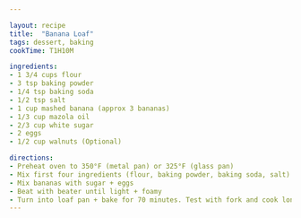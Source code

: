 ```yaml
---

layout: recipe
title:  "Banana Loaf"
tags: dessert, baking
cookTime: T1H10M

ingredients:
- 1 3/4 cups flour
- 3 tsp baking powder
- 1/4 tsp baking soda
- 1/2 tsp salt
- 1 cup mashed banana (approx 3 bananas)
- 1/3 cup mazola oil
- 2/3 cup white sugar
- 2 eggs
- 1/2 cup walnuts (Optional)

directions:
- Preheat oven to 350°F (metal pan) or 325°F (glass pan)
- Mix first four ingredients (flour, baking powder, baking soda, salt) together
- Mix bananas with sugar + eggs
- Beat with beater until light + foamy
- Turn into loaf pan + bake for 70 minutes. Test with fork and cook longer if necessary
---
```

